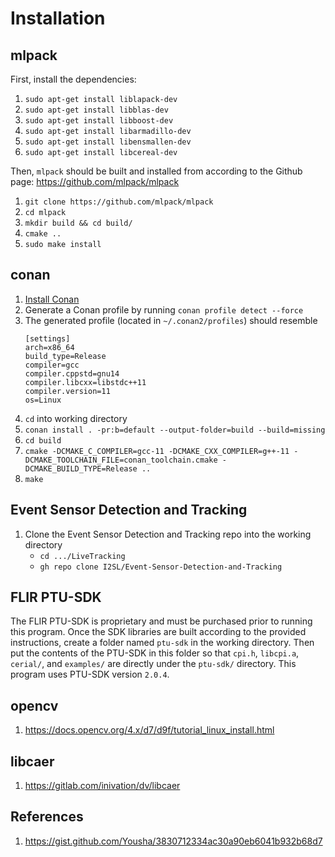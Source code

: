 # Installation

## mlpack

First, install the dependencies:

1. `sudo apt-get install liblapack-dev`
2. `sudo apt-get install libblas-dev`
3. `sudo apt-get install libboost-dev`
4. `sudo apt-get install libarmadillo-dev`
5. `sudo apt-get install libensmallen-dev`
6. `sudo apt-get install libcereal-dev`

Then, `mlpack` should be built and installed from according to the Github page: https://github.com/mlpack/mlpack

1. `git clone https://github.com/mlpack/mlpack`
2. `cd mlpack`
3. `mkdir build && cd build/`
4. `cmake ..`
5. `sudo make install`

## conan

1. [Install Conan](https://docs.conan.io/2/installation.html)
2. Generate a Conan profile by running `conan profile detect --force`
3. The generated profile (located in `~/.conan2/profiles`) should resemble
   ```
   [settings]
   arch=x86_64
   build_type=Release
   compiler=gcc
   compiler.cppstd=gnu14
   compiler.libcxx=libstdc++11
   compiler.version=11
   os=Linux
   ```
4. `cd` into working directory
5. `conan install . -pr:b=default --output-folder=build --build=missing`
6. `cd build`
7. `cmake -DCMAKE_C_COMPILER=gcc-11 -DCMAKE_CXX_COMPILER=g++-11 -DCMAKE_TOOLCHAIN_FILE=conan_toolchain.cmake -DCMAKE_BUILD_TYPE=Release ..`
8. `make`

## Event Sensor Detection and Tracking

1. Clone the Event Sensor Detection and Tracking repo into the working directory
    * `cd .../LiveTracking`
    * `gh repo clone I2SL/Event-Sensor-Detection-and-Tracking`

## FLIR PTU-SDK
The FLIR PTU-SDK is proprietary and must be purchased prior to running this program. Once the SDK libraries are built
according to the provided instructions, create a folder named `ptu-sdk` in the working directory. Then put the contents
of the PTU-SDK in this folder so that `cpi.h`, `libcpi.a`, `cerial/`, and `examples/` are directly under the `ptu-sdk/`
directory. This program uses PTU-SDK version `2.0.4`.

## opencv

1. https://docs.opencv.org/4.x/d7/d9f/tutorial_linux_install.html

## libcaer

1. https://gitlab.com/inivation/dv/libcaer

## References

1. https://gist.github.com/Yousha/3830712334ac30a90eb6041b932b68d7